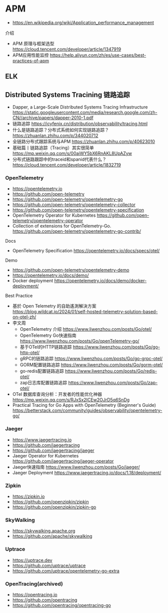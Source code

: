 # APM
- https://en.wikipedia.org/wiki/Application_performance_management

介绍
- APM 原理与框架选型 https://cloud.tencent.com/developer/article/1347919
- APM应用性能监控 https://help.aliyun.com/zh/es/use-cases/best-practices-of-apm


## ELK


## Distributed Systems Tracining 链路追踪
- Dapper, a Large-Scale Distributed Systems Tracing Infrastructure https://static.googleusercontent.com/media/research.google.com/zh-CN//archive/papers/dapper-2010-1.pdf
- 链路追踪 https://icyfenix.cn/distribution/observability/tracing.html
- 什么是链路追踪？分布式系统如何实现链路追踪？https://zhuanlan.zhihu.com/p/344020712
- 全链路分布式跟踪系统与APM https://zhuanlan.zhihu.com/p/40623010
- 基础篇丨链路追踪（Tracing）其实很简单 https://mp.weixin.qq.com/s/00aiWY5bX6RnAKL8UpAZyw
- 分布式链路跟踪中的traceid和spanid代表什么？https://cloud.tencent.com/developer/article/1832719

### OpenTelemetry
- https://opentelemetry.io
- https://github.com/open-telemetry
- https://github.com/open-telemetry/opentelemetry-go
- https://github.com/open-telemetry/opentelemetry-collector
- https://github.com/open-telemetry/opentelemetry-specification
- OpenTelemetry Operator for Kubernetes https://github.com/open-telemetry/opentelemetry-operator
- Collection of extensions for OpenTelemetry-Go. https://github.com/open-telemetry/opentelemetry-go-contrib/

Docs
- OpenTelemetry Specification https://opentelemetry.io/docs/specs/otel/

Demo
- https://github.com/open-telemetry/opentelemetry-demo
- https://opentelemetry.io/docs/demo/
- Docker deployment https://opentelemetry.io/docs/demo/docker-deployment/

Best Practice
- 基於 Open Telemetry 的自助遙測解決方案 https://blog.wildcat.io/2024/01/self-hosted-telemetry-solution-based-on-otel-zh/
- 李文周
  - OpenTelemetry 介绍 https://www.liwenzhou.com/posts/Go/otel/
  - OpenTelemetry Go快速指南 https://www.liwenzhou.com/posts/Go/openTelemetry-go/
  - 基于OTel的HTTP链路追踪 https://www.liwenzhou.com/posts/Go/go-http-otel/
  - gRPC的链路追踪 https://www.liwenzhou.com/posts/Go/go-grpc-otel/
  - GORM配置链路追踪 https://www.liwenzhou.com/posts/Go/gorm-otel/
  - go-redis配置链路追踪 https://www.liwenzhou.com/posts/Go/redis-otel/
  - zap日志库配置链路追踪 https://www.liwenzhou.com/posts/Go/zap-otel/
- OTel 数据库查询分析：开发者的性能优化神器 https://mp.weixin.qq.com/s/RJxSx2ICEw2OJrD5q6SnDg
- Practical Tracing for Go Apps with OpenTelemetry (Beginner's Guide) https://betterstack.com/community/guides/observability/opentelemetry-go/

### Jaeger
- https://www.jaegertracing.io
- https://github.com/jaegertracing
- https://github.com/jaegertracing/jaeger
- Jaeger Operator for Kubernetes https://github.com/jaegertracing/jaeger-operator
- Jaeger快速指南 https://www.liwenzhou.com/posts/Go/jaeger/
- Jaeger Deployment https://www.jaegertracing.io/docs/1.18/deployment/

### Zipkin
- https://zipkin.io
- https://github.com/openzipkin/zipkin
- https://github.com/openzipkin/zipkin-go

### SkyWalking
- https://skywalking.apache.org
- https://github.com/apache/skywalking

### Uptrace
- https://uptrace.dev
- https://github.com/uptrace/uptrace
- https://github.com/uptrace/opentelemetry-go-extra

### OpenTracing(archived)
- https://opentracing.io
- https://github.com/opentracing
- https://github.com/opentracing/opentracing-go
